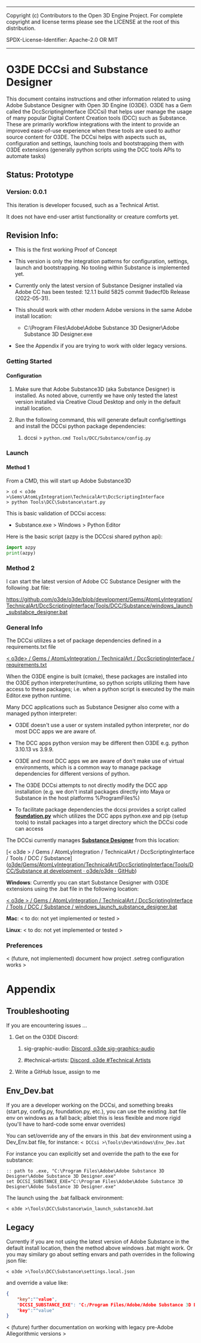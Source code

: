 ----

Copyright (c) Contributors to the Open 3D Engine Project.  For complete copyright and license terms please see the LICENSE at the root of this distribution.

SPDX-License-Identifier: Apache-2.0 OR MIT

----

# O3DE DCCsi and Substance Designer

This document contains instructions and other information related to using Adobe Substance Designer with Open 3D Engine (O3DE).  O3DE has a Gem called the DccScriptingInterface (DCCsi) that helps user manage the usage of many popular Digital Content Creation tools (DCC) such as Substance.  These are primarily workflow integrations with the intent to provide an improved ease-of-use experience when these tools are used to author source content for O3DE.  The DCCsi helps with aspects such as, configuration and settings, launching tools and bootstrapping them with O3DE extensions (generally python scripts using the DCC tools APIs to automate tasks)

## Status:  Prototype

### Version: 0.0.1

This iteration is developer focused, such as a Technical Artist.

It does not have end-user artist functionality or creature comforts yet.

## Revision Info:

- This is the first working Proof of Concept

- This version is only the integration patterns for configuration, settings, launch and bootstrapping.  No tooling within Substance is implemented yet.

- Currently only the latest version of Substance Designer installed via Adobe CC has been tested: 12.1.1 build 5825 commit 9adecf0b Release (2022-05-31).

- This should work with other modern Adobe versions in the same Adobe install location:
  
  - C:\Program Files\Adobe\Adobe Substance 3D Designer\Adobe Substance 3D Designer.exe

- See the Appendix if you are trying to work with older legacy versions.

### Getting Started

#### Configuration

1. Make sure that Adobe Substance3D (aka Substance Designer) is installed. As noted above, currently we have only tested the latest version installed via Creative Cloud Desktop and only in the default install location.

2. Run the following command, this will generate default config/settings and install the DCCsi python package dependencies:
   
   1. dccsi > `python.cmd Tools/DCC/Substance/config.py`

### Launch

#### Method 1

From a CMD, this will start up Adobe Substance3D

```batch
> cd < o3de >\Gems\AtomLyIntegration\TechnicalArt\DccScriptingInterface
> python Tools\DCC\Substance\start.py
```

This is basic validation of DCCsi access:

- Substance.exe > Windows > Python Editor

Here is the basic script (azpy is the DCCcsi shared python api):

```python
import azpy
print(azpy)
```

### Method 2

I can start the latest version of Adobe CC Substance Designer with the following .bat file:

https://github.com/o3de/o3de/blob/development/Gems/AtomLyIntegration/TechnicalArt/DccScriptingInterface/Tools/DCC/Substance/windows_launch_substabce_designer.bat

### General Info

The DCCsi utilizes a set of package dependencies defined in a requirements.txt file

[< o3de> / Gems / AtomLyIntegration / TechnicalArt / DccScriptingInterface / requirements.txt](https://github.com/o3de/o3de/blob/development/Gems/AtomLyIntegration/TechnicalArt/DccScriptingInterface/requirements.txt)

When the O3DE engine is built (cmake), these packages are installed into the O3DE python interpreter/runtime, so python scripts utilizing them have access to these packages; i.e. when a python script is executed by the main Editor.exe python runtime.

Many DCC applications such as Substance Designer also come with a managed python interpreter:

- O3DE doesn't use a user or system installed python interpreter, nor do most DCC apps we are aware of.

- The DCC apps python version may be different then O3DE e.g. python 3.10.13 vs 3.9.9.

- O3DE and most DCC apps we are aware of don't make use of virtual environments, which is a common way to manage package dependencies for different versions of python.

- The O3DE DCCsi attempts to not directly modify the DCC app installation (e.g. we don't install packages directly into Maya or Substance in the host platforms %ProgramFiles%)

- To facilitate package dependencies the dccsi provides a script called **<u>foundation.py</u>** which utilizes the DCC apps python.exe and pip (setup tools) to install packages into a target directory which the DCCsi code can access 

The DCCsi currently manages **<u>Substance Designer</u>** from this location:

[< o3de > / Gems / AtomLyIntegration / TechnicalArt / DccScriptingInterface / Tools / DCC / Substance]([o3de/Gems/AtomLyIntegration/TechnicalArt/DccScriptingInterface/Tools/DCC/Substance at development · o3de/o3de · GitHub](https://github.com/o3de/o3de/tree/development/Gems/AtomLyIntegration/TechnicalArt/DccScriptingInterface/Tools/DCC/Substance))

**Windows**: Currently you can start Substance Designer with O3DE extensions using the .bat file in the following location:

[< o3de > / Gems / AtomLyIntegration / TechnicalArt / DccScriptingInterface / Tools / DCC / Substance / windows_launch_substance_designer.bat](https://github.com/o3de/o3de/tree/development/Gems/AtomLyIntegration/TechnicalArt/DccScriptingInterface/Tools/DCC/Substance/windows_launch_substance_designer.bat)

**Mac**: < to do: not yet implemented or tested >

**Linux**: < to do: not yet implemented or tested > 

### Preferences

< (future, not implemented) document how project .setreg configuration works >

# Appendix

## Troubleshooting

If you are encountering issues ...

1) Get on the O3DE Discord:
   
   1) sig-graphic-audio: [Discord, o3de sig-graphics-audio ](https://discordapp.com/channels/805939474655346758/849888482699902977)
   
   2) #technical-artists: [Discord, o3de #Technical Artists](https://discordapp.com/channels/805939474655346758/842110573625081876)

2) Write a GitHub Issue, assign to me

## Env_Dev.bat

If you are a developer working on the DCCsi, and something breaks (start.py, config.py, foundation.py, etc.), you can use the existing .bat file env on windows as a fall back; albiet this is less flexible and more rigid (you'll have to hard-code some envar overrides)

You can set/override any of the envars in this .bat dev environment using a Dev_Env.bat file, for instance:  `< DCCsi >\Tools\Dev\Windows\Env_Dev.bat `

For instance you can explicitly set and override the path to the exe for substance:

```batch
:: path to .exe, "C:\Program Files\Adobe\Adobe Substance 3D Designer\Adobe Substance 3D Designer.exe"
set DCCSI_SUBSTANCE_EXE="C:\Program Files\Adobe\Adobe Substance 3D Designer\Adobe Substance 3D Designer.exe"
```

The launch using the .bat fallback environment:

`< o3de >\Tools\DCC\Substance\win_launch_substance3d.bat`

## Legacy

Currently if you are not using the latest version of Adobe Substance in the default install location, then the method above windows .bat might work.  Or you may similary go about setting envars and path overrides in the following json file:

`< o3de >\Tools\DCC\Substance\settings.local.json`

and override a value like:

```json
{
    "key":""value",
    "DCCSI_SUBSTANCE_EXE": "C:/Program Files/Adobe/Adobe Substance 3D Designer/Adobe Substance 3D Designer.exe",
    "key":""value"
}
```

< (future) further documentation on working with legacy pre-Adobe Allegorithmic versions >
